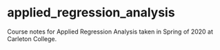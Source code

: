 # applied_regression_analysis
Course notes for Applied Regression Analysis taken in Spring of 2020 at Carleton College.
